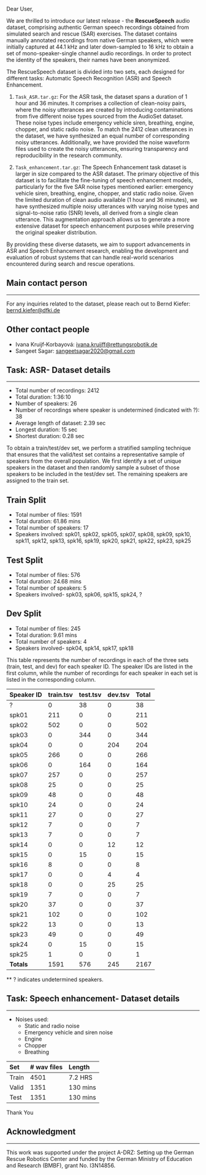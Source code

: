 Dear User,

We are thrilled to introduce our latest release - the **RescueSpeech** audio dataset, comprising authentic German speech recordings obtained from simulated search and rescue (SAR) exercises. The dataset contains manually annotated recordings from native German speakers, which were initially captured at 44.1 kHz and later down-sampled to 16 kHz to obtain a set of mono-speaker-single channel audio recordings. In order to protect the identity of the speakers, their names have been anonymized.

The RescueSpeech dataset is divided into two sets, each designed for different tasks: Automatic Speech Recognition (ASR) and Speech Enhancement.

1. `Task_ASR.tar.gz`: For the ASR task, the dataset spans a duration of 1 hour and 36 minutes. It comprises a collection of clean-noisy pairs, where the noisy utterances are created by introducing contaminations from five different noise types sourced from the AudioSet dataset. These noise types include emergency vehicle siren, breathing, engine, chopper, and static radio noise. To match the 2412 clean utterances in the dataset, we have synthesized an equal number of corresponding noisy utterances. Additionally, we have provided the noise waveform files used to create the noisy utterances, ensuring transparency and reproducibility in the research community.

2. `Task_enhancement.tar.gz`: The Speech Enhancement task dataset is larger in size compared to the ASR dataset. The primary objective of this dataset is to facilitate the fine-tuning of speech enhancement models, particularly for the five SAR noise types mentioned earlier: emergency vehicle siren, breathing, engine, chopper, and static radio noise. Given the limited duration of clean audio available (1 hour and 36 minutes), we have synthesized multiple noisy utterances with varying noise types and signal-to-noise ratio (SNR) levels, all derived from a single clean utterance. This augmentation approach allows us to generate a more extensive dataset for speech enhancement purposes while preserving the original speaker distribution.

By providing these diverse datasets, we aim to support advancements in ASR and Speech Enhancement research, enabling the development and evaluation of robust systems that can handle real-world scenarios encountered during search and rescue operations.

## Main contact person
------------------
For any inquiries related to the dataset, please reach out to
Bernd Kiefer: bernd.kiefer@dfki.de

Other contact people
--------------------
- Ivana Kruijf‑Korbayová: ivana.kruijff@rettungsrobotik.de
- Sangeet Sagar: sangeetsagar2020@gmail.com

## Task: ASR- Dataset details
---------------
- Total number of recordings: 2412
- Total duration: 1:36:10
- Number of speakers: 26
- Number of recordings where speaker is undetermined (indicated with ?): 38
- Average length of dataset: 2.39 sec
- Longest duration: 15 sec
- Shortest duration: 0.28 sec

To obtain a train/test/dev set, we perform a stratified sampling technique that ensures that the valid/test set contains a representative sample of speakers from the overall population. We first identify a set of unique speakers in the dataset and then randomly sample a subset of those speakers to be included in the test/dev set. The remaining speakers are assigned to the train set.

Train Split
-----------
- Total number of files: 1591
- Total duration: 61.86 mins
- Total number of speakers: 17
- Speakers involved: spk01, spk02, spk05, spk07, spk08, spk09, spk10, spk11, spk12, spk13, spk16, spk19, spk20, spk21, spk22, spk23, spk25

Test Split
-----------
- Total number of files: 576
- Total duration: 24.68 mins
- Total number of speakers: 5
- Speakers involved- spk03, spk06, spk15, spk24, ?

Dev Split
-----------
- Total number of files: 245
- Total duration: 9.61 mins
- Total number of speakers: 4
- Speakers involved- spk04, spk14, spk17, spk18


This table represents the number of recordings in each of the three sets (train, test, and dev) for each speaker ID. The speaker IDs are listed in the first column, while the number of recordings for each speaker in each set is listed in the corresponding column.


| Speaker ID | train.tsv | test.tsv | dev.tsv | **Total** |
|:-----------|:----------|:---------|:--------|:------|
| ?          | 0         | 38       | 0       | 38    |
| spk01      | 211       | 0        | 0       | 211   |
| spk02      | 502       | 0        | 0       | 502   |
| spk03      | 0         | 344      | 0       | 344   |
| spk04      | 0         | 0        | 204     | 204   |
| spk05      | 266       | 0        | 0       | 266   |
| spk06      | 0         | 164      | 0       | 164   |
| spk07      | 257       | 0        | 0       | 257   |
| spk08      | 25        | 0        | 0       | 25    |
| spk09      | 48        | 0        | 0       | 48    |
| spk10      | 24        | 0        | 0       | 24    |
| spk11      | 27        | 0        | 0       | 27    |
| spk12      | 7         | 0        | 0       | 7     |
| spk13      | 7         | 0        | 0       | 7     |
| spk14      | 0         | 0        | 12      | 12    |
| spk15      | 0         | 15       | 0       | 15    |
| spk16      | 8         | 0        | 0       | 8     |
| spk17      | 0         | 0        | 4       | 4     |
| spk18      | 0         | 0        | 25      | 25    |
| spk19      | 7         | 0        | 0       | 7     |
| spk20      | 37        | 0        | 0       | 37    |
| spk21      | 102       | 0        | 0       | 102   |
| spk22      | 13        | 0        | 0       | 13    |
| spk23      | 49        | 0        | 0       | 49    |
| spk24      | 0         | 15       | 0       | 15    |
| spk25      | 1         | 0        | 0       | 1     |
| **Totals**     | 1591      | 576      | 245     | 2167  |

** ? indicates undetermined speakers.

## Task: Speech enhancement- Dataset details
---------------
- Noises used:
    - Static and radio noise
    - Emergency vehicle and siren noise
    - Engine
    - Chopper
    - Breathing

| Set       |   # wav files     |   Length      |
|:----------|:------------------|:--------------|
|Train      |   4501            |   7.2 HRS     |
|Valid      |   1351            |   130 mins    |
|Test       |   1351            |   130 mins    |


Thank You


## Acknowledgment
---------------
This work was supported under the project A-DRZ: Setting up the German Rescue Robotics Center and funded by the German Ministry of Education and Research (BMBF), grant No. I3N14856.
